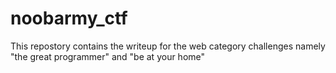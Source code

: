 # noobarmy_ctf
This repostory contains the writeup for the web category challenges namely "the great programmer" and "be at your home"
